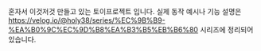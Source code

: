 혼자서 이것저것 만들고 있는 토이프로젝트 입니다. 
실제 동작 예시나 기능 설명은 https://velog.io/@holy38/series/%EC%9B%B9-%EA%B0%9C%EC%9D%B8%EA%B3%B5%EB%B6%80 시리즈에 정리되어 있습니다.
